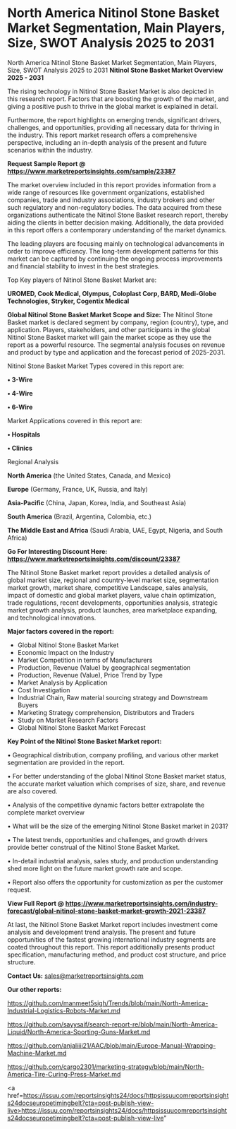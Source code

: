 # North America Nitinol Stone Basket Market Segmentation, Main Players, Size, SWOT Analysis 2025 to 2031
North America Nitinol Stone Basket Market Segmentation, Main Players, Size, SWOT Analysis 2025 to 2031
<Strong> Nitinol Stone Basket Market Overview 2025 - 2031</strong>

The rising technology in Nitinol Stone Basket Market is also depicted in this research report. Factors that are boosting the growth of the market, and giving a positive push to thrive in the global market is explained in detail.

Furthermore, the report highlights on emerging trends, significant drivers, challenges, and opportunities, providing all necessary data for thriving in the industry. This report market research offers a comprehensive perspective, including an in-depth analysis of the present and future scenarios within the industry.

<strong>Request Sample Report @ <a href=https://www.marketreportsinsights.com/sample/23387>https://www.marketreportsinsights.com/sample/23387</a></strong>

The market overview included in this report provides information from a wide range of resources like government organizations, established companies, trade and industry associations, industry brokers and other such regulatory and non-regulatory bodies. The data acquired from these organizations authenticate the Nitinol Stone Basket research report, thereby aiding the clients in better decision making. Additionally, the data provided in this report offers a contemporary understanding of the market dynamics.

The leading players are focusing mainly on technological advancements in order to improve efficiency. The long-term development patterns for this market can be captured by continuing the ongoing process improvements and financial stability to invest in the best strategies.

Top Key players of Nitinol Stone Basket Market are:

<strong>UROMED, Cook Medical, Olympus, Coloplast Corp, BARD, Medi-Globe Technologies, Stryker, Cogentix Medical</strong>

<strong><b>Global Nitinol Stone Basket Market Scope and Size:</b></strong>
The Nitinol Stone Basket market is declared segment by company, region (country), type, and application. Players, stakeholders, and other participants in the global Nitinol Stone Basket market will gain the market scope as they use the report as a powerful resource. The segmental analysis focuses on revenue and product by type and application and the forecast period of 2025-2031.

Nitinol Stone Basket Market Types covered in this report are:

<strong>• 3-Wire

• 4-Wire

• 6-Wire</strong>

Market Applications covered in this report are:

<strong>• Hospitals

• Clinics</strong> 

Regional Analysis

<strong>North America</strong> (the United States, Canada, and Mexico)

<strong>Europe</strong> (Germany, France, UK, Russia, and Italy)

<strong>Asia-Pacific</strong> (China, Japan, Korea, India, and Southeast Asia)

<strong>South America</strong> (Brazil, Argentina, Colombia, etc.)

<strong>The Middle East and Africa</strong> (Saudi Arabia, UAE, Egypt, Nigeria, and South Africa)

<strong>Go For Interesting Discount Here: <a href=https://www.marketreportsinsights.com/discount/23387>https://www.marketreportsinsights.com/discount/23387</a></strong>

The Nitinol Stone Basket market report provides a detailed analysis of global market size, regional and country-level market size, segmentation market growth, market share, competitive Landscape, sales analysis, impact of domestic and global market players, value chain optimization, trade regulations, recent developments, opportunities analysis, strategic market growth analysis, product launches, area marketplace expanding, and technological innovations.

<strong><b>Major factors covered in the report:</b></strong>
<ul>
  <li>Global Nitinol Stone Basket Market </li>
  <li>Economic Impact on the Industry</li>
  <li>Market Competition in terms of Manufacturers</li>
  <li>Production, Revenue (Value) by geographical segmentation</li>
  <li>Production, Revenue (Value), Price Trend by Type</li>
  <li>Market Analysis by Application</li>
  <li>Cost Investigation</li>
  <li>Industrial Chain, Raw material sourcing strategy and Downstream Buyers</li>
  <li>Marketing Strategy comprehension, Distributors and Traders</li>
  <li>Study on Market Research Factors</li>
  <li>Global Nitinol Stone Basket Market Forecast</li>
</ul>

<strong><b>Key Point of the Nitinol Stone Basket Market report:</b></strong>

• Geographical distribution, company profiling, and various other market segmentation are provided in the report.

• For better understanding of the global Nitinol Stone Basket market status, the accurate market valuation which comprises of size, share, and revenue are also covered.

• Analysis of the competitive dynamic factors better extrapolate the complete market overview

• What will be the size of the emerging Nitinol Stone Basket market in 2031?

• The latest trends, opportunities and challenges, and growth drivers provide better construal of the Nitinol Stone Basket Market.

• In-detail industrial analysis, sales study, and production understanding shed more light on the future market growth rate and scope.

• Report also offers the opportunity for customization as per the customer request.

<strong><b>View Full Report @ <a href=https://www.marketreportsinsights.com/industry-forecast/global-nitinol-stone-basket-market-growth-2021-23387>https://www.marketreportsinsights.com/industry-forecast/global-nitinol-stone-basket-market-growth-2021-23387</a></b></strong>


At last, the Nitinol Stone Basket Market report includes investment come analysis and development trend analysis. The present and future opportunities of the fastest growing international industry segments are coated throughout this report. This report additionally presents product specification, manufacturing method, and product cost structure, and price structure.

<strong>Contact Us:</strong>
sales@marketreportsinsights.com

<strong>Our other reports:</strong>

<a href=https://github.com/manmeet5sigh/Trends/blob/main/North-America-Industrial-Logistics-Robots-Market.md>https://github.com/manmeet5sigh/Trends/blob/main/North-America-Industrial-Logistics-Robots-Market.md</a>

<a href=https://github.com/sayysaif/search-report-re/blob/main/North-America-Liquid/North-America-Sporting-Guns-Market.md>https://github.com/sayysaif/search-report-re/blob/main/North-America-Liquid/North-America-Sporting-Guns-Market.md</a>

<a href=https://github.com/anjaliiii21/AAC/blob/main/Europe-Manual-Wrapping-Machine-Market.md>https://github.com/anjaliiii21/AAC/blob/main/Europe-Manual-Wrapping-Machine-Market.md</a>

<a href=https://github.com/cargo2301/marketing-strategy/blob/main/North-America-Tire-Curing-Press-Market.md>https://github.com/cargo2301/marketing-strategy/blob/main/North-America-Tire-Curing-Press-Market.md</a>

<a href=https://issuu.com/reportsinsights24/docs/httpsissuucomreportsinsights24docseuropetimingbelt?cta=post-publish-view-live>https://issuu.com/reportsinsights24/docs/httpsissuucomreportsinsights24docseuropetimingbelt?cta=post-publish-view-live</a>"
